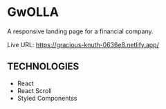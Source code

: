 # GwOLLA
A responsive landing page for a financial company. 

Live URL: https://gracious-knuth-0636e8.netlify.app/

## TECHNOLOGIES 

- React
- React Scroll
- Styled Componentss